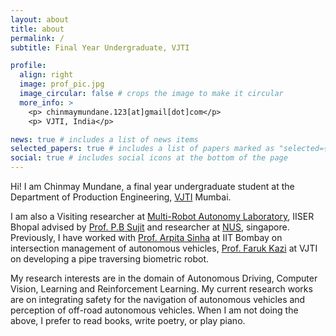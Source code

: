 ```yaml
---
layout: about
title: about
permalink: /
subtitle: Final Year Undergraduate, VJTI

profile:
  align: right
  image: prof_pic.jpg
  image_circular: false # crops the image to make it circular
  more_info: >
    <p> chinmaymundane.123[at]gmail[dot]com</p>
    <p> VJTI, India</p>

news: true # includes a list of news items
selected_papers: true # includes a list of papers marked as "selected={true}"
social: true # includes social icons at the bottom of the page
---
```


Hi! I am Chinmay Mundane, a final year undergraduate student at the Department of Production Engineering, [VJTI](https://vjti.ac.in/) Mumbai. 

I am also a Visiting researcher at [Multi-Robot Autonomy Laboratory](https://moonlab.iiserb.ac.in/), IISER Bhopal advised by [Prof. P.B Sujit](https://scholar.google.com/citations?user=qqwyAwoAAAAJ&hl=en) and researcher at [NUS](https://www.marmotlab.org/bio.html), singapore. Previously, I have worked with [Prof. Arpita Sinha](https://in.linkedin.com/in/drarpitasinha) at IIT Bombay on intersection management of autonomous vehicles, [Prof. Faruk Kazi](https://in.linkedin.com/in/dr-faruk-kazi-vjti) at VJTI on developing a pipe traversing biometric robot. 

My research interests are in the domain of Autonomous Driving, Computer Vision, Learning and Reinforcement Learning. My current research works are on integrating safety for the navigation of autonomous vehicles and perception of off-road autonomous vehicles.
When I am not doing the above, I prefer to read books, write poetry, or play piano.  

